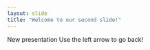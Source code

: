 ```yaml
---
layout: slide
title: "Welcome to our second slide!"
---
```

New presentation
Use the left arrow to go back!
